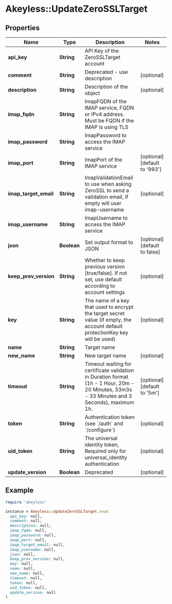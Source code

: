 # Akeyless::UpdateZeroSSLTarget

## Properties

| Name | Type | Description | Notes |
| ---- | ---- | ----------- | ----- |
| **api_key** | **String** | API Key of the ZeroSSLTarget account |  |
| **comment** | **String** | Deprecated - use description | [optional] |
| **description** | **String** | Description of the object | [optional] |
| **imap_fqdn** | **String** | ImapFQDN of the IMAP service, FQDN or IPv4 address. Must be FQDN if the IMAP is using TLS |  |
| **imap_password** | **String** | ImapPassword to access the IMAP service |  |
| **imap_port** | **String** | ImapPort of the IMAP service | [optional][default to &#39;993&#39;] |
| **imap_target_email** | **String** | ImapValidationEmail to use when asking ZeroSSL to send a validation email, if empty will user imap-username | [optional] |
| **imap_username** | **String** | ImapUsername to access the IMAP service |  |
| **json** | **Boolean** | Set output format to JSON | [optional][default to false] |
| **keep_prev_version** | **String** | Whether to keep previous version [true/false]. If not set, use default according to account settings | [optional] |
| **key** | **String** | The name of a key that used to encrypt the target secret value (if empty, the account default protectionKey key will be used) | [optional] |
| **name** | **String** | Target name |  |
| **new_name** | **String** | New target name | [optional] |
| **timeout** | **String** | Timeout waiting for certificate validation in Duration format (1h - 1 Hour, 20m - 20 Minutes, 33m3s - 33 Minutes and 3 Seconds), maximum 1h. | [optional][default to &#39;5m&#39;] |
| **token** | **String** | Authentication token (see &#x60;/auth&#x60; and &#x60;/configure&#x60;) | [optional] |
| **uid_token** | **String** | The universal identity token, Required only for universal_identity authentication | [optional] |
| **update_version** | **Boolean** | Deprecated | [optional] |

## Example

```ruby
require 'akeyless'

instance = Akeyless::UpdateZeroSSLTarget.new(
  api_key: null,
  comment: null,
  description: null,
  imap_fqdn: null,
  imap_password: null,
  imap_port: null,
  imap_target_email: null,
  imap_username: null,
  json: null,
  keep_prev_version: null,
  key: null,
  name: null,
  new_name: null,
  timeout: null,
  token: null,
  uid_token: null,
  update_version: null
)
```

